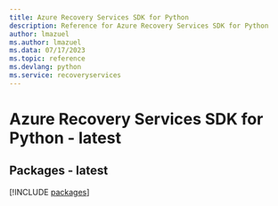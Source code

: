 ```yaml
---
title: Azure Recovery Services SDK for Python
description: Reference for Azure Recovery Services SDK for Python
author: lmazuel
ms.author: lmazuel
ms.data: 07/17/2023
ms.topic: reference
ms.devlang: python
ms.service: recoveryservices
---
```

# Azure Recovery Services SDK for Python - latest
## Packages - latest
[!INCLUDE [packages](recovery-services-index.md)]